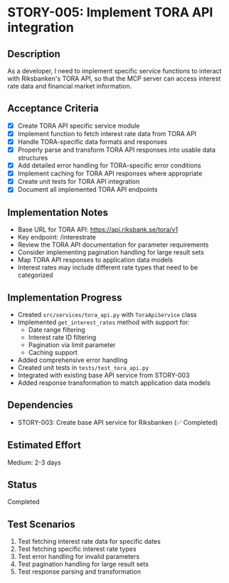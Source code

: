 # STORY-005: Implement TORA API integration

## Description
As a developer, I need to implement specific service functions to interact with Riksbanken's TORA API, so that the MCP server can access interest rate data and financial market information.

## Acceptance Criteria
- [x] Create TORA API specific service module
- [x] Implement function to fetch interest rate data from TORA API
- [x] Handle TORA-specific data formats and responses
- [x] Properly parse and transform TORA API responses into usable data structures
- [x] Add detailed error handling for TORA-specific error conditions
- [x] Implement caching for TORA API responses where appropriate
- [x] Create unit tests for TORA API integration
- [x] Document all implemented TORA API endpoints

## Implementation Notes
- Base URL for TORA API: https://api.riksbank.se/tora/v1
- Key endpoint: /interestrate
- Review the TORA API documentation for parameter requirements
- Consider implementing pagination handling for large result sets
- Map TORA API responses to application data models
- Interest rates may include different rate types that need to be categorized

## Implementation Progress
- Created `src/services/tora_api.py` with `ToraApiService` class
- Implemented `get_interest_rates` method with support for:
  - Date range filtering
  - Interest rate ID filtering
  - Pagination via limit parameter
  - Caching support
- Added comprehensive error handling
- Created unit tests in `tests/test_tora_api.py`
- Integrated with existing base API service from STORY-003
- Added response transformation to match application data models

## Dependencies
- STORY-003: Create base API service for Riksbanken (✅ Completed)

## Estimated Effort
Medium: 2-3 days

## Status
Completed

## Test Scenarios
1. Test fetching interest rate data for specific dates
2. Test fetching specific interest rate types
3. Test error handling for invalid parameters
4. Test pagination handling for large result sets
5. Test response parsing and transformation 